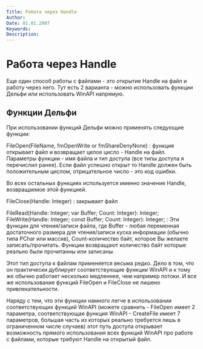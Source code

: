 ```yaml
---
Title: Работа через Handle
Author: 
Date: 01.01.2007
Keywords: 
Description: 
---
```


Работа через Handle
===================

Еще один способ работы с файлами - это открытие Handle на файл и работу
через него. Тут есть 2 варианта - можно использовать функции Дельфи или
использовать WinAPI напрямую.

## Функции Дельфи

При использовании функций Дельфи можно применять следующие функции:

FileOpen(FileName, fmOpenWrite or fmShareDenyNone)
: функция открывает
файл и возвращает целое цисло - Handle на файл. Параметры функции - имя
файла и тип доступа (все типы доступа я перечислил ранее). Если файл
успешно открыт то Handle должен быть положительным цислом, отрицательное
число - это код ошибки.

Во всех остальных функциях используется именно значение Handle,
возвращаемое этой функцией.

FileClose(Handle: Integer)
: закрывает файл

FileRead(Handle: Integer; var Buffer; Count: Integer): Integer;  
FileWrite(Handle: Integer; const Buffer; Count: Integer): Integer;
: Эти функции для чтения/записи файла, где Buffer - любая переменная
достаточного размера для чтения/записи куска информации (обычно типа
PChar или массив), Count-количество байт, которое Вы желаете
записать/прочитать. Функции возвращают количество байт которые реально
были прочитанны или записаны.

Этот тип доступа к файлам применяется весьма редко. Дело в том, что он
практически дублирует соответствующие функции WinAPI и к тому же обычно
работает несколько медленнее, чем например потоки. И все же
использование функций FileOpen и FileClose не лишено привлекательности.

Наряду с тем, что эти функции намного легче в использовании
соответствующих функций WinAPI (можете сравнить - FileOpen имеет 2
параметра, cooтветствующая функция WinAPI - CreateFile имеет 7
параметров, большая часть из которых реально требуется лишь в
ограниченном числе случаев) этот путь доступа открывает возможность
прямого использования всех функций WinAPI про работе с файлами, которые
требуют Handle на открытый файл.



